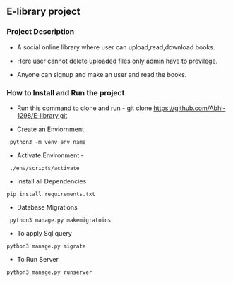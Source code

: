 ## E-library project

### Project Description
* A social online library where user can upload,read,download books.

* Here user cannot delete uploaded files only admin have to previlege.

* Anyone can signup and make an user and read the books.

### How to Install and Run the project
* Run this command to clone and run - git clone https://github.com/Abhi-1298/E-library.git

* Create an Enviornment 
```
 python3 -m venv env_name
```
* Activate Environment -
```
 ./env/scripts/activate
 ```
* Install all Dependencies 
```
pip install requirements.txt
```
* Database Migrations
```
 python3 manage.py makemigratoins
```
* To apply Sql query
```
python3 manage.py migrate
```
* To Run Server 
```
python3 manage.py runserver
```
